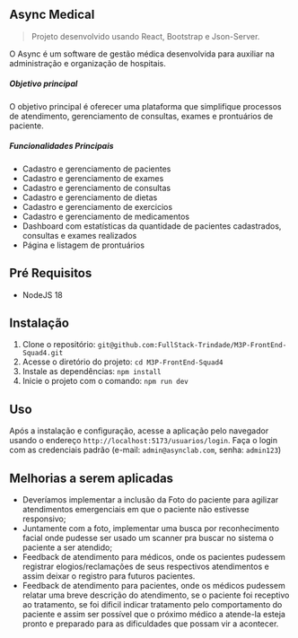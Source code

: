 ## Async Medical

> Projeto desenvolvido usando React, Bootstrap e Json-Server.

O Async é um software de gestão médica desenvolvida para auxiliar na administração e organização de hospitais.

##### Objetivo principal

O objetivo principal é oferecer uma plataforma que simplifique processos de atendimento, gerenciamento de consultas, exames e prontuários de paciente.

##### Funcionalidades Principais

- Cadastro e gerenciamento de pacientes
- Cadastro e gerenciamento de exames
- Cadastro e gerenciamento de consultas
- Cadastro e gerenciamento de dietas
- Cadastro e gerenciamento de exercicios
- Cadastro e gerenciamento de medicamentos
- Dashboard com estatísticas da quantidade de pacientes cadastrados, consultas e exames realizados
- Página e listagem de prontuários

## Pré Requisitos

- NodeJS 18

## Instalação

1. Clone o repositório: `git@github.com:FullStack-Trindade/M3P-FrontEnd-Squad4.git`
2. Acesse o diretório do projeto: `cd M3P-FrontEnd-Squad4`
3. Instale as dependências: `npm install`
5. Inicie o projeto com o comando: `npm run dev`

## Uso

Após a instalação e configuração, acesse a aplicação pelo navegador usando o endereço `http://localhost:5173/usuarios/login`. Faça o login com as credenciais padrão (e-mail: `admin@asynclab.com`, senha: `admin123`)

## Melhorias a serem aplicadas
- Deveríamos implementar a inclusão da Foto do paciente para agilizar atendimentos emergenciais em que o paciente não estivesse responsivo;
- Juntamente com a foto, implementar uma busca por reconhecimento facial onde pudesse ser usado um scanner pra buscar no sistema o paciente a ser atendido;
- Feedback de atendimento para médicos, onde os pacientes pudessem registrar elogios/reclamações de seus respectivos atendimentos e assim deixar o registro para futuros pacientes.
- Feedback de atendimento para pacientes, onde os médicos pudessem relatar uma breve descrição do atendimento, se o paciente foi receptivo ao tratamento, se foi dificil indicar tratamento pelo comportamento do paciente e assim ser possível que o próximo médico a atende-la esteja pronto e preparado para as dificuldades que possam vir a acontecer.
